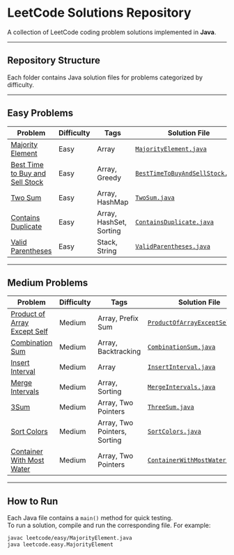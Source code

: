 # LeetCode Solutions Repository

A collection of LeetCode coding problem solutions implemented in **Java**.

---

## Repository Structure


Each folder contains Java solution files for problems categorized by difficulty.

---

## Easy Problems

| Problem | Difficulty | Tags | Solution File |
|---------|------------|------|---------------|
| [Majority Element](https://leetcode.com/problems/majority-element/) | Easy | Array | [`MajorityElement.java`](easy/MajorityElement.java) |
| [Best Time to Buy and Sell Stock](https://leetcode.com/problems/best-time-to-buy-and-sell-stock/) | Easy | Array, Greedy | [`BestTimeToBuyAndSellStock.java`](easy/BestTimeToBuyAndSellStock.java) |
| [Two Sum](https://leetcode.com/problems/two-sum/) | Easy | Array, HashMap | [`TwoSum.java`](easy/TwoSum.java) |
| [Contains Duplicate](https://leetcode.com/problems/contains-duplicate/) | Easy       | Array, HashSet, Sorting | [`ContainsDuplicate.java`](easy/ContainsDuplicate.java) |
| [Valid Parentheses](https://leetcode.com/problems/valid-parentheses/) | Easy | Stack, String | [`ValidParentheses.java`](leetcode/easy/ValidParentheses.java) |



---

## Medium Problems

| Problem | Difficulty | Tags | Solution File |
|---------|------------|------|---------------|
| [Product of Array Except Self](https://leetcode.com/problems/product-of-array-except-self/) | Medium | Array, Prefix Sum | [`ProductOfArrayExceptSelf.java`](medium/ProductOfArrayExceptSelf.java) |
| [Combination Sum](https://leetcode.com/problems/combination-sum/) | Medium | Array, Backtracking | [`CombinationSum.java`](medium/CombinationSum.java) |
| [Insert Interval](https://leetcode.com/problems/insert-interval/) | Medium | Array | [`InsertInterval.java`](medium/InsertInterval.java) |
| [Merge Intervals](https://leetcode.com/problems/merge-intervals/) | Medium | Array, Sorting | [`MergeIntervals.java`](medium/MergeIntervals.java) |
| [3Sum](https://leetcode.com/problems/3sum/) | Medium | Array, Two Pointers | [`ThreeSum.java`](medium/ThreeSum.java) |
| [Sort Colors](https://leetcode.com/problems/sort-colors/) | Medium | Array, Two Pointers, Sorting | [`SortColors.java`](medium/SortColors.java) |
| [Container With Most Water](https://leetcode.com/problems/container-with-most-water/) | Medium | Array, Two Pointers | [`ContainerWithMostWater.java`](medium/ContainerWithMostWater.java) |




---

## How to Run

Each Java file contains a `main()` method for quick testing.  
To run a solution, compile and run the corresponding file. For example:

```bash
javac leetcode/easy/MajorityElement.java
java leetcode.easy.MajorityElement
